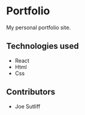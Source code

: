 # Portfolio

My personal portfolio site.

## Technologies used

- React
- Html
- Css

## Contributors

- Joe Sutliff

